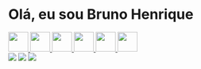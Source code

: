 <h1>Olá, eu sou Bruno Henrique</h1>


<div>
  <a href='https://github.com/BrunoHSS-sketch'>
</div>

<div>
  <img  height='40' width='40' src="https://cdn.jsdelivr.net/gh/devicons/devicon/icons/html5/html5-plain-wordmark.svg" />
  <img  height='40' width='40' src="https://cdn.jsdelivr.net/gh/devicons/devicon/icons/css3/css3-plain-wordmark.svg" />
  <img  height='40' width='40' src="https://cdn.jsdelivr.net/gh/devicons/devicon/icons/javascript/javascript-original.svg" />
  <img  height='40' width='40' src="https://cdn.jsdelivr.net/gh/devicons/devicon/icons/python/python-original.svg" />
  <img  height='40' width='40' src="https://cdn.jsdelivr.net/gh/devicons/devicon@latest/icons/ruby/ruby-plain.svg" />
  <img  height='40' width='40' src="https://cdn.jsdelivr.net/gh/devicons/devicon@latest/icons/csharp/csharp-original.svg"/>
</div>


<div>
  <a href='https://www.linkedin.com/in/bruno-henrique-schmitt-dos-santos-090a7a1a9/'><img src='https://img.shields.io/badge/LinkedIn-0077B5?style=for-the-badge&logo=linkedin&logoColor=white' target='_blank'></a>
   <a href='mailto:brunoschmitthenrique@gmail.com'><img src='https://img.shields.io/badge/Gmail-D14836?style=for-the-badge&logo=gmail&logoColor=white' target='_blank'></a>
   <a href='https://wa.link/tjj7pf'><img src='https://img.shields.io/badge/WhatsApp-25D366?style=for-the-badge&logo=whatsapp&logoColor=white' target='_blank'></a>
</div>


